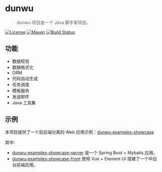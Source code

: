 # dunwu

> dunwu 项目是一个 Java 脚手架项目。

[![License](https://img.shields.io/badge/license-Apache%202-blue)](https://www.apache.org/licenses/LICENSE-2.0.html) [![Maven](https://img.shields.io/badge/maven--central-v3.5.4-blue)](https://maven.apache.org/ref/3.5.4/) [![Build Status](https://travis-ci.com/dunwu/dunwu.svg?branch=master)](https://travis-ci.com/dunwu/dunwu)

## 功能

- 数据校验
- 数据格式化
- ORM
- 代码自动生成
- 任务调度
- 模板服务
- 发送邮件
- Java 工具集

## 示例

本项目提供了一个前后端分离的 Web 应用示例：[dunwu-examples-showcase](dunwu-examples/dunwu-examples-showcase)

其中:

- [dunwu-examples-showcase-server](dunwu-examples/dunwu-examples-showcase/dunwu-examples-showcase-server) 是一个 Spring Boot + Mybatis 应用。
- [dunwu-examples-showcase-front](dunwu-examples/dunwu-examples-showcase/dunwu-examples-showcase-front) 使用 Vue + Element UI 搭建了一个中后台前端应用。
